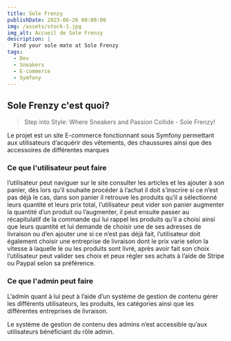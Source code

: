 ```yaml
---
title: Sole Frenzy
publishDate: 2023-06-26 00:00:00
img: /assets/stock-1.jpg
img_alt: Accueil de Sole Frenzy
description: |
  Find your sole mate at Sole Frenzy
tags:
  - Dev
  - Sneakers
  - E-commerce
  - Symfony
---
```


## Sole Frenzy c'est quoi?

> Step into Style: Where Sneakers and Passion Collide - Sole Frenzy!

Le projet est un site E-commerce fonctionnant sous Symfony permettant aux utilisateurs d’acquérir des vêtements, des chaussures ainsi que des accessoires de différentes marques

### Ce que l'utilisateur peut faire

l’utilisateur peut naviguer sur le site consulter les articles et les ajouter à son panier, dès lors qu’il souhaite procéder à l’achat il doit s’inscrire si ce n’est pas déjà le cas, dans son panier il retrouve les produits qu’il a sélectionné leurs quantité et leurs prix total, l’utilisateur peut vider son panier augmenter la quantité d’un produit ou l’augmenter, il peut ensuite passer au récapitulatif de la commande qui lui rappel les produits qu’il a choisi ainsi que leurs quantité et lui demande de choisir une de ses adresses de livraison ou d’en ajouter une si ce n’est pas déjà fait, l’utilisateur doit également choisir une entreprise de livraison dont le prix varie selon la vitesse à laquelle le ou les produits sont livré, après avoir fait son choix l’utilisateur peut valider ses choix et peux régler ses achats à l’aide de Stripe ou Paypal selon sa préférence.

### Ce que l'admin peut faire

L’admin quant à lui peut à l’aide d’un système de gestion de contenu gérer les différents utilisateurs, les produits, les catégories ainsi que les différentes entreprises de livraison.

Le système de gestion de contenu des admins n’est accessible qu’aux utilisateurs bénéficiant du rôle admin.
